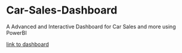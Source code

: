 # Car-Sales-Dashboard
A Advanced and Interactive Dashboard for Car Sales and more using PowerBI

[link to dashboard](https://app.powerbi.com/view?r=eyJrIjoiZGI3MjMxNzQtZWU3Mi00MTg0LTkzOWEtNGE1NTcxYzA0MjljIiwidCI6ImQxZjE0MzQ4LWYxYjUtNGEwOS1hYzk5LTdlYmYyMTNjYmM4MSIsImMiOjEwfQ%3D%3D)

